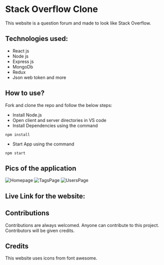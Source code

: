 # Stack Overflow Clone

This website is a question forum and made to look like Stack Overflow.

## Technologies used:

- React js
- Node js
- Express js
- MongoDb
- Redux
- Json web token and more

## How to use?

Fork and clone the repo and follow the below steps:

- Install Node.js
- Open client and server directories in VS code
- Install Dependencies using the command

```
npm install
```

- Start App using the command

```
npm start
```

## Pics of the application
![Homepage](https://user-images.githubusercontent.com/75677052/223513133-6dd5c3ad-11fc-4849-8f81-0d12dcb5082b.png)
![TagsPage](https://user-images.githubusercontent.com/75677052/223513165-c41aa7fa-f026-4513-98a0-2a3a6993b6b6.png)
![UsersPage](https://user-images.githubusercontent.com/75677052/223513181-13f4bf20-ce76-4306-a9a2-4a4123aeafad.png)


## Live Link for the website:


## Contributions

Contributions are always welcomed. Anyone can contribute to this project. Contributors will be given credits.

## Credits

This website uses icons from font awesome.

